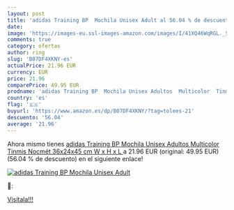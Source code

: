 ```yaml
---
layout: post
title: 'adidas Training BP  Mochila Unisex Adult al 56.04 % de descuento'
date: 
image: 'https://images-eu.ssl-images-amazon.com/images/I/41XQ46WqRGL._SL200_.jpg'
comments: true
category: ofertas
author: ring
slug: 'B07DF4XKNY-es'
actualPrice: 21.96 EUR
currency: EUR
price: 21.96
comparePrice: 49.95 EUR
prodname: 'adidas Training BP  Mochila Unisex Adultos  Multicolor  Tinmis Nocmét   36x24x45 cm  W x H x L '
country: 'es'
flag: '🇪🇸'
buyurl: 'https://www.amazon.es/dp/B07DF4XKNY/?tag=tolees-21'
descuento: '56.04'
average: '21.96'
---
```


Ahora mismo tienes [adidas Training BP  Mochila Unisex Adultos  Multicolor  Tinmis Nocmét   36x24x45 cm  W x H x L ](https://www.amazon.es/dp/B07DF4XKNY/?tag=tolees-21) a 21.96 EUR (original: 49.95 EUR) (56.04 %  de descuento) en el siguiente enlace!

[![adidas Training BP  Mochila Unisex Adult](https://images-eu.ssl-images-amazon.com/images/I/41XQ46WqRGL._SL200_.jpg)](https://www.amazon.es/dp/B07DF4XKNY/?tag=tolees-21)

🔎:


[Visítala!!!](https://www.amazon.es/dp/B07DF4XKNY/?tag=tolees-21)
